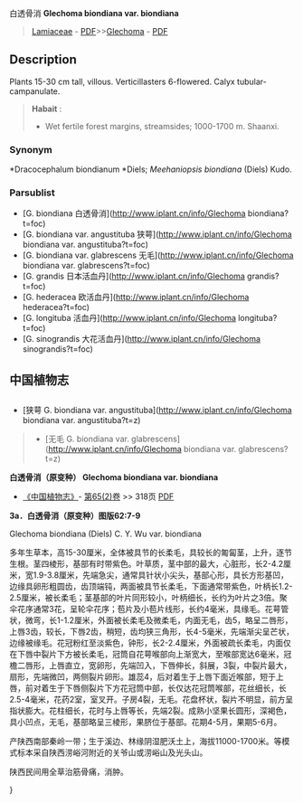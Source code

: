 白透骨消 **Glechoma biondiana var. biondiana**

> [Lamiaceae](http://www.iplant.cn/info/Lamiaceae?t=foc) - [PDF](http://www.iplant.cn/foc/pdf/Lamiaceae.pdf)>>[Glechoma](http://www.iplant.cn/info/Glechoma?t=foc) - [PDF](http://www.iplant.cn/foc/pdf/Glechoma.pdf)

## Description

Plants 15-30 cm tall, villous. Verticillasters 6-flowered. Calyx tubular-campanulate.

> **Habait** : 
>* Wet fertile forest margins, streamsides; 1000-1700 m. Shaanxi.

### Synonym
*Dracocephalum biondianum *Diels; *Meehaniopsis biondiana* (Diels) Kudo.

### Parsublist

* [G.  biondiana  白透骨消](http://www.iplant.cn/info/Glechoma biondiana?t=foc)
* [G.  biondiana var. angustituba  狭萼](http://www.iplant.cn/info/Glechoma biondiana var. angustituba?t=foc)
* [G.  biondiana var. glabrescens  无毛](http://www.iplant.cn/info/Glechoma biondiana var. glabrescens?t=foc)
* [G.  grandis  日本活血丹](http://www.iplant.cn/info/Glechoma grandis?t=foc)
* [G.  hederacea  欧活血丹](http://www.iplant.cn/info/Glechoma hederacea?t=foc)
* [G.  longituba  活血丹](http://www.iplant.cn/info/Glechoma longituba?t=foc)
* [G.  sinograndis  大花活血丹](http://www.iplant.cn/info/Glechoma sinograndis?t=foc)

## 中国植物志

## 
* [狭萼  G.  biondiana var. angustituba](http://www.iplant.cn/info/Glechoma biondiana var. angustituba?t=z)
> * [无毛  G.  biondiana var. glabrescens](http://www.iplant.cn/info/Glechoma biondiana var. glabrescens?t=z)

**白透骨消（原变种） Glechoma biondiana var. biondiana**

* [《中国植物志》](http://www.iplant.cn/frps)- [第65(2)卷](http://www.iplant.cn/frps/vol/65(2)) >> 318页 [PDF](http://www.iplant.cn/frps/pdf/65(2)/318.PDF)

**3a．白透骨消（原变种）图版62:7-9**

Glechoma biondiana (Diels) C. Y. Wu var. biondiana

多年生草本，高15-30厘米，全体被具节的长柔毛，具较长的匍匐茎，上升，逐节生根。茎四棱形，基部有时带紫色。叶草质，茎中部的最大，心脏形，长2-4.2厘米，宽1.9-3.8厘米，先端急尖，通常具针状小尖头，基部心形，具长方形基凹，边缘具卵形粗圆齿，齿顶端钝，两面被具节长柔毛，下面通常带紫色，叶柄长1.2-2.5厘米，被长柔毛；茎基部的叶片同形较小，叶柄细长，长约为叶片之3倍。聚伞花序通常3花，呈轮伞花序；苞片及小苞片线形，长约4毫米，具缘毛。花萼管状，微弯，长1-1.2厘米，外面被长柔毛及微柔毛，内面无毛，齿5，略呈二唇形，上唇3齿，较长，下唇2齿，稍短，齿均狭三角形，长4-5毫米，先端渐尖呈芒状，边缘被缘毛。花冠粉红至淡紫色，钟形，长2-2.4厘米，外面被疏长柔毛，内面仅在下唇中裂片下方被长柔毛，冠筒自花萼喉部向上渐宽大，至喉部宽达6毫米，冠檐二唇形，上唇直立，宽卵形，先端凹入，下唇伸长，斜展，3裂，中裂片最大，扇形，先端微凹，两侧裂片卵形。雄蕊4，后对着生于上唇下面近喉部，短于上唇，前对着生于下唇侧裂片下方花冠筒中部，长仅达花冠筒喉部，花丝细长，长2.5-4毫米，花药2室，室叉开。子房4裂，无毛。花盘杯状，裂片不明显，前方呈指状膨大。花柱细长，花时与上唇等长，先端2裂。成熟小坚果长圆形，深褐色，具小凹点，无毛，基部略呈三棱形，果脐位于基部。花期4-5月，果期5-6月。

产陕西南部秦岭一带；生于溪边、林缘阴湿肥沃土上，海拔11000-1700米。等模式标本采自陕西涝峪河附近的关爷山或涝峪山及光头山。

陕西民间用全草治筋骨痛，消肿。

}